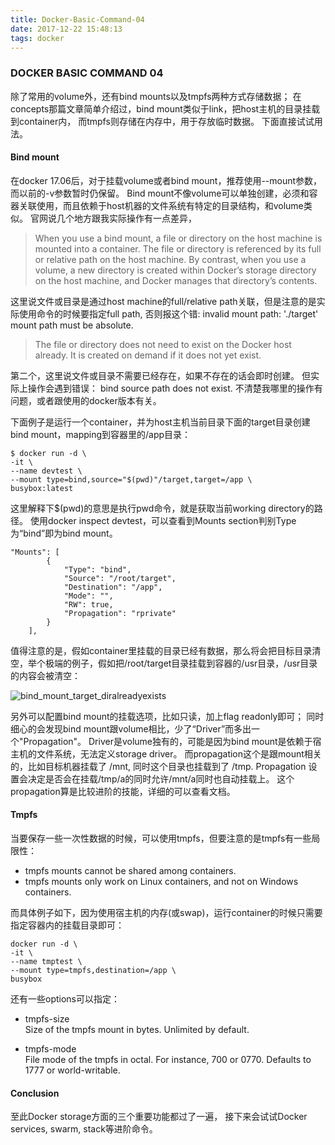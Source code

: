 ```yaml
---
title: Docker-Basic-Command-04
date: 2017-12-22 15:48:13
tags: docker
---
```


### DOCKER BASIC COMMAND 04

除了常用的volume外，还有bind mounts以及tmpfs两种方式存储数据； 在concepts那篇文章简单介绍过，bind mount类似于link，把host主机的目录挂载到container内， 而tmpfs则存储在内存中，用于存放临时数据。 下面直接试试用法。

#### Bind mount

在docker 17.06后，对于挂载volume或者bind mount，推荐使用--mount参数，而以前的-v参数暂时仍保留。
Bind mount不像volume可以单独创建，必须和容器关联使用，而且依赖于host机器的文件系统有特定的目录结构，和volume类似。
官网说几个地方跟我实际操作有一点差异，

>   When you use a bind mount, a file or directory on the host machine is mounted into a container. The file or directory is referenced by its full or relative path on the host machine. By contrast, when you use a volume, a new directory is created within Docker’s storage directory on the host machine, and Docker manages that directory’s contents.

这里说文件或目录是通过host machine的full/relative path关联，但是注意的是实际使用命令的时候要指定full path, 否则报这个错: invalid mount path: './target' mount path must be absolute.


>   The file or directory does not need to exist on the Docker host already. It is created on demand if it does not yet exist. 

第二个，这里说文件或目录不需要已经存在，如果不存在的话会即时创建。 但实际上操作会遇到错误： bind source path does not exist.  不清楚我哪里的操作有问题，或者跟使用的docker版本有关。



下面例子是运行一个container，并为host主机当前目录下面的target目录创建bind mount，mapping到容器里的/app目录：

    $ docker run -d \
    -it \
    --name devtest \
    --mount type=bind,source="$(pwd)"/target,target=/app \
    busybox:latest

这里解释下$(pwd)的意思是执行pwd命令，就是获取当前working directory的路径。
使用docker inspect devtest，可以查看到Mounts section判别Type为“bind”即为bind mount。

    "Mounts": [
            {
                "Type": "bind",
                "Source": "/root/target",
                "Destination": "/app",
                "Mode": "",
                "RW": true,
                "Propagation": "rprivate"
            }
        ],


值得注意的是，假如container里挂载的目录已经有数据，那么将会把目标目录清空，举个极端的例子，假如把/root/target目录挂载到容器的/usr目录，/usr目录的内容会被清空：

![bind_mount_target_diralreadyexists](bind_mount_target_diralreadyexists.png)


另外可以配置bind mount的挂载选项，比如只读，加上flag readonly即可；
同时细心的会发现bind mount跟volume相比，少了“Driver”而多出一个"Propagation"。 Driver是volume独有的，可能是因为bind mount是依赖于宿主机的文件系统，无法定义storage driver。 而propagation这个是跟mount相关的，比如目标机器挂载了 /mnt, 同时这个目录也挂载到了 /tmp. Propagation 设置会决定是否会在挂载/tmp/a的同时允许/mnt/a同时也自动挂载上。 这个propagation算是比较进阶的技能，详细的可以查看文档。


#### Tmpfs

当要保存一些一次性数据的时候，可以使用tmpfs，但要注意的是tmpfs有一些局限性：

* tmpfs mounts cannot be shared among containers.
* tmpfs mounts only work on Linux containers, and not on Windows containers.

而具体例子如下，因为使用宿主机的内存(或swap)，运行container的时候只需要指定容器内的挂载目录即可：

    docker run -d \
    -it \
    --name tmptest \
    --mount type=tmpfs,destination=/app \
    busybox

还有一些options可以指定：

* tmpfs-size	
Size of the tmpfs mount in bytes. Unlimited by default.

* tmpfs-mode	
File mode of the tmpfs in octal. For instance, 700 or 0770. Defaults to 1777 or world-writable.



#### Conclusion

至此Docker storage方面的三个重要功能都过了一遍， 接下来会试试Docker services, swarm, stack等进阶命令。
